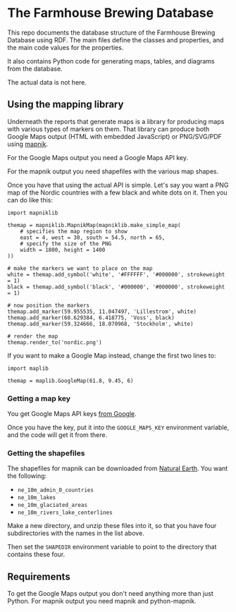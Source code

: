 
# The Farmhouse Brewing Database

This repo documents the database structure of the Farmhouse Brewing
Database using RDF. The main files define the classes and properties,
and the main code values for the properties.

It also contains Python code for generating maps, tables, and diagrams
from the database.

The actual data is not here.

## Using the mapping library

Underneath the reports that generate maps is a library for producing
maps with various types of markers on them. That library can produce
both Google Maps output (HTML with embedded JavaScript) or PNG/SVG/PDF
using [mapnik](https://github.com/mapnik/python-mapnik).

For the Google Maps output you need a Google Maps API key.

For the mapnik output you need shapefiles with the various map shapes.

Once you have that using the actual API is simple. Let's say you want
a PNG map of the Nordic countries with a few black and white dots on
it. Then you can do like this:

```
import mapniklib

themap = mapniklib.MapnikMap(mapniklib.make_simple_map(
    # specifies the map region to show
    east = 4, west = 30, south = 54.5, north = 65,
    # specify the size of the PNG
    width = 1800, height = 1400
))

# make the markers we want to place on the map
white = themap.add_symbol('white', '#FFFFFF', '#000000', strokeweight = 1)
black = themap.add_symbol('black', '#000000', '#000000', strokeweight = 1)

# now position the markers
themap.add_marker(59.955535, 11.047497, 'Lillestrom', white)
themap.add_marker(60.629384, 6.418775, 'Voss', black)
themap.add_marker(59.324666, 18.070968, 'Stockholm', white)

# render the map
themap.render_to('nordic.png')
```

If you want to make a Google Map instead, change the first two lines
to:

```
import maplib

themap = maplib.GoogleMap(61.8, 9.45, 6)
```

### Getting a map key

You get Google Maps API keys [from
Google](https://developers.google.com/maps/documentation/javascript/get-api-key).

Once you have the key, put it into the `GOOGLE_MAPS_KEY` environment
variable, and the code will get it from there.

### Getting the shapefiles

The shapefiles for mapnik can be downloaded from [Natural
Earth](http://www.naturalearthdata.com/downloads/). You want the
following:

 * `ne_10m_admin_0_countries`
 * `ne_10m_lakes`
 * `ne_10m_glaciated_areas`
 * `ne_10m_rivers_lake_centerlines`

Make a new directory, and unzip these files into it, so that you have
four subdirectories with the names in the list above.

Then set the `SHAPEDIR` environment variable to point to the directory
that contains these four.

## Requirements

To get the Google Maps output you don't need anything more than just
Python. For mapnik output you need mapnik and python-mapnik.
